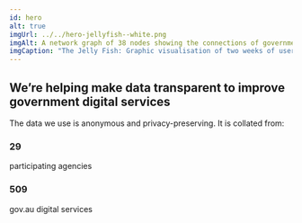 ```yaml
---
id: hero
alt: true
imgUrl: ../../hero-jellyfish--white.png
imgAlt: A network graph of 38 nodes showing the connections of government web sites and services.
imgCaption: "The Jelly Fish: Graphic visualisation of two weeks of user traffic across 38 gov.au websites from May 2019."
---
```


## We’re helping make data transparent to improve government digital services

The data we use is anonymous and privacy-preserving. It is collated from:

<h3 class = "au-display-xl mt-hero" > 29 </h3>
participating agencies

<h3 class = "au-display-xl mt-hero"> 509 </h3>  
gov.au digital services
